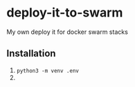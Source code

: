 # deploy-it-to-swarm

My own deploy it for docker swarm stacks

## Installation

1. `python3 -m venv .env`
2.
